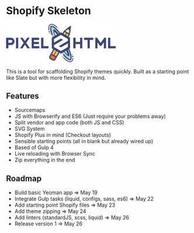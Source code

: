 # Shopify Skeleton

<a href='https://pixel2html.com/' target='_blank'>
  <img src='pixel2html-logo.png' width='300px' />
</a>

This is a tool for scaffolding Shopify themes quickly. Built as a starting point like Slate but with more flexibility in mind.

## Features

- Sourcemaps
- JS with Browserify and ES6 (Just require your problems away)
- Split vendor and app code (both JS and CSS)
- SVG System
- Shopify Plus in mind (Checkout layouts)
- Sensible starting points (all in blank but already wired up)
- Based of Gulp 4
- Live reloading with Browser Sync
- Zip everything in the end

## Roadmap

- Build basic Yeoman app => May 19
- Integrate Gulp tasks (liquid, configs, sass, es6) => May 22
- Add starting point Shopify files => May 23
- Add theme zipping => May 24
- Add linters (standardJS, scss, liquid) => May 26
- Release version 1 => May 26
